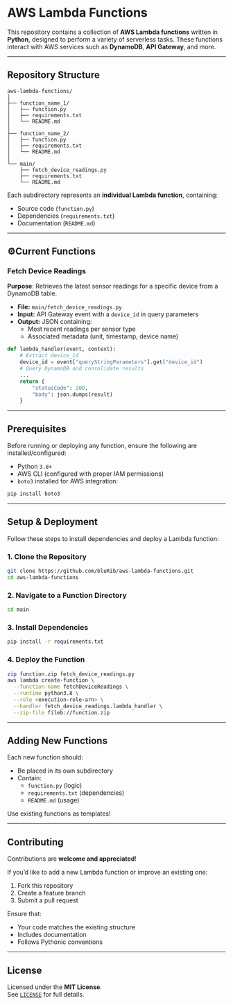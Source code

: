 # AWS Lambda Functions

This repository contains a collection of **AWS Lambda functions** written in **Python**, designed to perform a variety of serverless tasks. These functions interact with AWS services such as **DynamoDB**, **API Gateway**, and more.

---

## Repository Structure

```
aws-lambda-functions/
│
├── function_name_1/
│   ├── function.py
│   ├── requirements.txt
│   └── README.md
│
├── function_name_2/
│   ├── function.py
│   ├── requirements.txt
│   └── README.md
│
└── main/
    ├── fetch_device_readings.py
    ├── requirements.txt
    └── README.md
```

Each subdirectory represents an **individual Lambda function**, containing:
- Source code (`function.py`)
- Dependencies (`requirements.txt`)
- Documentation (`README.md`)

---

## ⚙Current Functions

### Fetch Device Readings

**Purpose**: Retrieves the latest sensor readings for a specific device from a DynamoDB table.

- **File:** `main/fetch_device_readings.py`
- **Input:** API Gateway event with a `device_id` in query parameters
- **Output:** JSON containing:
  - Most recent readings per sensor type
  - Associated metadata (unit, timestamp, device name)

```python
def lambda_handler(event, context):
    # Extract device_id
    device_id = event["queryStringParameters"].get("device_id")
    # Query DynamoDB and consolidate results
    ...
    return {
        "statusCode": 200,
        "body": json.dumps(result)
    }
```

---

## Prerequisites

Before running or deploying any function, ensure the following are installed/configured:

- Python `3.8+`
- AWS CLI (configured with proper IAM permissions)
- `boto3` installed for AWS integration:

```bash
pip install boto3
```

---

## Setup & Deployment

Follow these steps to install dependencies and deploy a Lambda function:

### 1. Clone the Repository

```bash
git clone https://github.com/bluRib/aws-lambda-functions.git
cd aws-lambda-functions
```

### 2. Navigate to a Function Directory

```bash
cd main
```

### 3. Install Dependencies

```bash
pip install -r requirements.txt
```

### 4. Deploy the Function

```bash
zip function.zip fetch_device_readings.py
aws lambda create-function \
  --function-name fetchDeviceReadings \
  --runtime python3.8 \
  --role <execution-role-arn> \
  --handler fetch_device_readings.lambda_handler \
  --zip-file fileb://function.zip
```

---

## Adding New Functions

Each new function should:
- Be placed in its own subdirectory
- Contain:
  - `function.py` (logic)
  - `requirements.txt` (dependencies)
  - `README.md` (usage)

Use existing functions as templates!

---

## Contributing

Contributions are **welcome and appreciated**!

If you’d like to add a new Lambda function or improve an existing one:
1. Fork this repository
2. Create a feature branch
3. Submit a pull request

Ensure that:
- Your code matches the existing structure
- Includes documentation
- Follows Pythonic conventions

---

## License

Licensed under the **MIT License**.  
See [`LICENSE`](./LICENSE) for full details.
